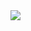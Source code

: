 <img src="https://capsule-render.vercel.app/api?&type=Rounded&color=gradient&height=300&section=header&text=Welcome%20to%20My%20GitHub%20👋&fontSize=50&animation=fadeIn" />


